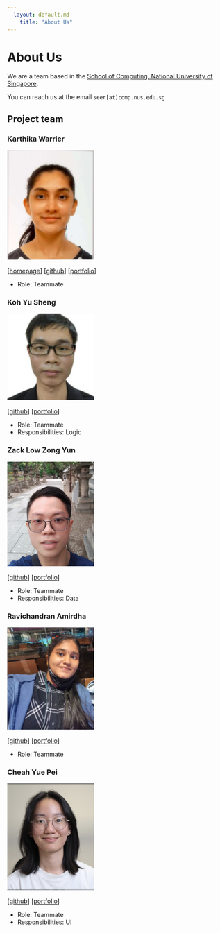 ```yaml
---
  layout: default.md
    title: "About Us"
---
```


# About Us

We are a team based in the [School of Computing, National University of Singapore](http://www.comp.nus.edu.sg).

You can reach us at the email `seer[at]comp.nus.edu.sg`

## Project team

### Karthika Warrier

<img src="images/karthu0301.png" width="200px">

[[homepage](http://www.comp.nus.edu.sg/~damithch)]
[[github](https://github.com/karthu0301)]
[[portfolio](team/karthu0301.md)]

* Role: Teammate

### Koh Yu Sheng

<img src="images/noahkoh.png" width="200px">

[[github](http://github.com/noahkoh)]
[[portfolio](team/noahkoh.md)]

* Role: Teammate
* Responsibilities: Logic

### Zack Low Zong Yun

<img src="images/zacklow28.png" width="200px">

[[github](http://github.com/zacklow28)] [[portfolio](team/zacklow28.md)]

* Role: Teammate
* Responsibilities: Data

### Ravichandran Amirdha

<img src="images/amir-dha.png" width="200px">

[[github](http://github.com/amir-dha)]
[[portfolio](team/amir-dha.md)]

* Role: Teammate

### Cheah Yue Pei

<img src="images/jadecheah.png" width="200px">

[[github](http://github.com/JadeCheah)]
[[portfolio](team/jadecheah.md)]

* Role: Teammate
* Responsibilities: UI
